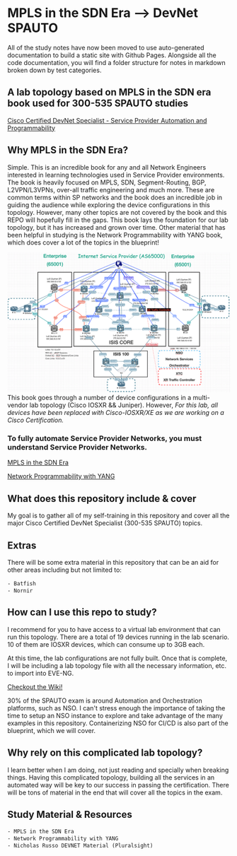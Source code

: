 # MPLS in the SDN Era --> DevNet SPAUTO

All of the study notes have now been moved to use auto-generated documentation to build a static site with Github Pages.
Alongside all the code documentation, you will find a folder structure for notes in markdown broken down by test categories.

## A lab topology based on MPLS in the SDN era book used for 300-535 SPAUTO studies

[Cisco Certified DevNet Specialist - Service Provider Automation and Programmability](https://developer.cisco.com/certification/devnet-sp-auto/)

## Why MPLS in the SDN Era?

Simple. This is an incredible book for any and all Network Engineers interested
in learning technologies used in Service Provider environments. The book is heavily focused
on MPLS, SDN, Segment-Routing, BGP, L2VPN/L3VPNs, over-all traffic engineering and much more. These are common terms within SP networks and the book does an incredible job in guiding the audience while exploring the device configurations in this topology. However, many other topics are not covered by the book and this REPO will hopefully fill in the gaps. This book lays the foundation for our lab topology, but it has increased and grown over time. Other material that has been helpful in studying is the Network Programmability with YANG book, which does cover a lot of the topics in the blueprint!

![MPLS IN THE SDN ERA](mpls_in_the_sdn_era/images/mpls_sdn_era_topology.png)
This book goes through a number of device configurations in a multi-vendor lab topology
(Cisco IOSXR && Juniper). However, *For this lab, all devices have been replaced with Cisco-IOSXR/XE as we are working on a
Cisco Certification.*

### To fully automate Service Provider Networks, you must understand Service Provider Networks.

[MPLS in the SDN Era](https://www.amazon.com/MPLS-SDN-Era-Interoperable-Scenarios/dp/149190545X/ref=sr_1_1?dchild=1&keywords=mpls+in+the+sdn+era&qid=1618100065&s=books&sr=1-1)

[Network Programmability with YANG](https://www.amazon.com/Network-Programmability-YANG-Modeling-driven-Management/dp/0135180392)

## What does this repository include & cover

My goal is to gather all of my self-training in this repository and cover all the major
Cisco Certified DevNet Specialist (300-535 SPAUTO) topics.

## Extras

There will be some extra material in this repository that can be an aid for other areas
including but not limited to:

    - Batfish
    - Nornir

## How can I use this repo to study?

I recommend for you to have access to a virtual lab environment that can run this
topology. There are a total of 19 devices running in the lab scenario. 10 of them are IOSXR devices, 
which can consume up to 3GB each.

At this time, the lab configurations are not fully built. Once that is complete, I will be including 
a lab topology file with all the necessary information, etc. to import into EVE-NG.

[Checkout the Wiki!](https://github.com/h4ndzdatm0ld/mpls_in_the_sdn_era/wiki)

30% of the SPAUTO exam is around Automation and Orchestration platforms, such as NSO. I can't stress enough the importance of taking the time to setup an NSO instance to explore and take advantage of the many examples in this repository. Containerizing NSO for CI/CD is also part of the blueprint, which we will cover.

## Why rely on this complicated lab topology?

I learn better when I am doing, not just reading and specially when breaking things. Having this complicated topology, building all the services in an automated way will be key to our success in passing the certification. There will be tons of material in the end that will cover all the topics in the exam.

## Study Material & Resources

    - MPLS in the SDN Era
    - Network Programmability with YANG
    - Nicholas Russo DEVNET Material (Pluralsight)
